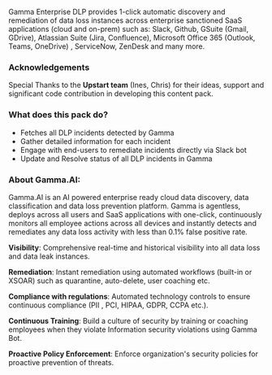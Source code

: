 Gamma Enterprise DLP provides 1-click automatic discovery and remediation of data loss instances
 across enterprise sanctioned SaaS applications (cloud and on-prem) such as: Slack, Github, GSuite (Gmail, GDrive), Atlassian Suite (Jira, Confluence), Microsoft Office 365 (Outlook, Teams, OneDrive)
, ServiceNow, ZenDesk and many more.

### Acknowledgements
Special Thanks to the **Upstart team** (Ines, Chris) for their ideas, support and significant
 code contribution in developing this content pack.

### What does this pack do?

- Fetches all DLP incidents detected by Gamma
- Gather detailed information for each incident
- Engage with end-users to remediate incidents directly via Slack bot
- Update and Resolve status of all DLP incidents in Gamma 

### About Gamma.AI:
Gamma.AI is an AI powered enterprise ready cloud data discovery, data classification and data loss prevention platform. 
Gamma is agentless, deploys across all users and SaaS applications with 
one-click, continuously monitors all employee actions across all devices and 
instantly detects and remediates any data loss activity with less than 0.1% 
false positive rate.

**Visibility**: Comprehensive real-time and historical visibility into all data loss and data leak instances.

**Remediation**: Instant remediation using automated workflows (built-in or XSOAR) such as
 quarantine, auto-delete, user coaching etc.

**Compliance with regulations**: Automated technology controls to ensure continuous compliance (PII
, PCI, HIPAA, GDPR, CCPA etc.).

**Continuous Training**: Build a culture of security by training or coaching employees when they
 violate Information security violations using Gamma Bot.

**Proactive Policy Enforcement**: Enforce organization's security policies for proactive
 prevention of threats.